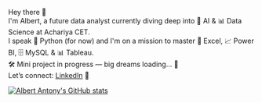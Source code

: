 Hey there 👋  
I'm Albert, a future data analyst currently diving deep into 🧠 AI & 📊 Data Science at Achariya CET.  
I speak 🐍 Python (for now) and I'm on a mission to master 🧮 Excel, 📈 Power BI, 🗄️ MySQL & 📊 Tableau.  
🛠️ Mini project in progress — big dreams loading... 🚀  
Let’s connect: [LinkedIn](https://www.linkedin.com/in/albertantonys) 🔗  

[![Albert Antony's GitHub stats](https://github-readme-stats.vercel.app/api?username=AlbertAntony20)](https://github.com/AlbertAntony20/github-readme-stats)
